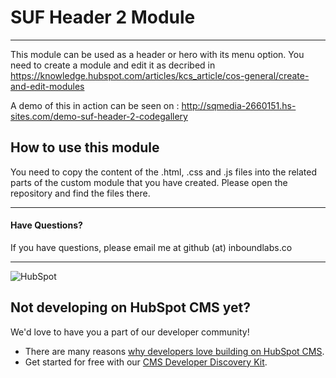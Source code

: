 # SUF Header 2 Module
---
This module can be used as a header or hero with its menu option. 
You need to create a module and edit it as decribed in https://knowledge.hubspot.com/articles/kcs_article/cos-general/create-and-edit-modules

A demo of this in action can be seen on : http://sqmedia-2660151.hs-sites.com/demo-suf-header-2-codegallery


## How to use this module 
You need to copy the content of the .html, .css and .js files into the related parts of the custom module that you have created.
Please open the repository and find the files there.

---

#### Have Questions?
If you have questions, please email me at github (at) inboundlabs.co 

---
![HubSpot](https://cdn2.hubspot.net/hubfs/327485/HubSpot%20Wordmark%20-%20Full%20Color.png "HubSpot")
## Not developing on HubSpot CMS yet?
We'd love to have you a part of our developer community!
  -  There are many reasons [why developers love building on HubSpot CMS](https://designers.hubspot.com/web-developers-love-hubspot-cms "Why develop on HubSpot CMS?").
  -  Get started for free with our [CMS Developer Discovery Kit](https://designers.hubspot.com/discoverykit "Get started building on HubSpot for free!"). 
